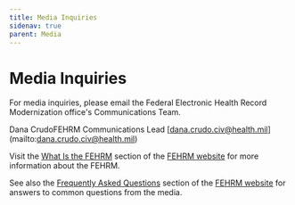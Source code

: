 ```yaml
---
title: Media Inquiries
sidenav: true
parent: Media
---
```

# Media Inquiries

For media inquiries, please email the Federal Electronic Health Record Modernization office's Communications Team.

Dana CrudoFEHRM Communications Lead [[dana.crudo.civ@health.mil](dana.crudo.civ@health.mil)](mailto:dana.crudo.civ@health.mil)

Visit the [What Is the FEHRM](/about-fehrm) section of the [FEHRM website](/) for more information about the FEHRM.  

See also the [Frequently Asked Questions](/faq) section of the [FEHRM website](/) for answers to common questions from the media.
